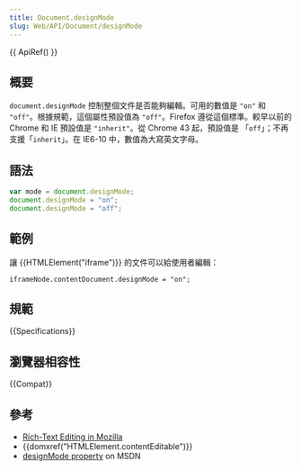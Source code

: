 ```yaml
---
title: Document.designMode
slug: Web/API/Document/designMode
---
```


{{ ApiRef() }}

## 概要

`document.designMode` 控制整個文件是否能夠編輯。可用的數值是 `"on"` 和 `"off"`。根據規範，這個屬性預設值為 `"off"`。Firefox 遵從這個標準。較早以前的 Chrome 和 IE 預設值是 `"inherit"`。從 Chrome 43 起，預設值是 「`off`」；不再支援「`inherit`」。在 IE6-10 中，數值為大寫英文字母。

## 語法

```js
var mode = document.designMode;
document.designMode = "on";
document.designMode = "off";
```

## 範例

讓 {{HTMLElement("iframe")}} 的文件可以給使用者編輯：

```plain
iframeNode.contentDocument.designMode = "on";
```

## 規範

{{Specifications}}

## 瀏覽器相容性

{{Compat}}

## 參考

- [Rich-Text Editing in Mozilla](/zh-TW/docs/Rich-Text_Editing_in_Mozilla)
- {{domxref("HTMLElement.contentEditable")}}
- [designMode property](<https://msdn.microsoft.com/en-us/library/ms533720(v=vs.85).aspx>) on MSDN
